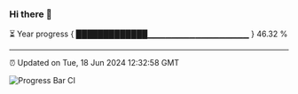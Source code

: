 ### Hi there 👋

⏳ Year progress { █████████████▁▁▁▁▁▁▁▁▁▁▁▁▁▁▁▁▁ } 46.32 %

---

⏰ Updated on Tue, 18 Jun 2024 12:32:58 GMT

![Progress Bar CI](https://github.com/liununu/liununu/workflows/Progress%20Bar%20CI/badge.svg)
